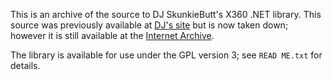 This is an archive of the source to DJ SkunkieButt's X360 .NET library.
This source was previously available at [DJ's site](http://skunkiebutt.com/) but is now taken down;
however it is still available at the [Internet Archive](https://web.archive.org/web/*/http://skunkiebutt.com/).

The library is available for use under the GPL version 3; see `READ ME.txt` for details.
